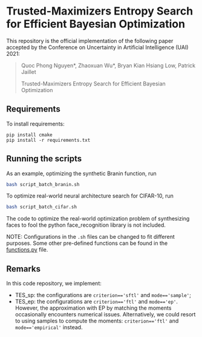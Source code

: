 # Trusted-Maximizers Entropy Search for Efficient Bayesian Optimization

This repository is the official implementation of the following paper accepted by the Conference on Uncertainty in Artificial Intelligence (UAI) 2021:

> Quoc Phong Nguyen*, Zhaoxuan Wu*, Bryan Kian Hsiang Low, Patrick Jaillet
>
> Trusted-Maximizers Entropy Search for Efficient Bayesian Optimization

## Requirements

To install requirements:
```setup
pip install cmake
pip install -r requirements.txt
```

## Running the scripts
As an example, optimizing the synthetic Branin function, run
```bash
bash script_batch_branin.sh
```

To optimize real-world neural architecture search for CIFAR-10, run
```bash
bash script_batch_cifar.sh
```

The code to optimize the real-world optimization problem of synthesizing faces to fool the python face_recognition library is not included.

NOTE: Configurations in the `.sh` files can be changed to fit different purposes. Some other pre-defined functions can be found in the [functions.py](functions.py) file.


## Remarks
In this code repository, we implement:

- TES_sp: the configurations are `criterion=='sftl'` and `mode=='sample'`;
- TES_ep: the configurations are `criterion=='ftl'` and `mode=='ep'`. However, the approximation with EP by matching the moments occasionally encounters numerical issues. Alternatively, we could resort to using samples to compute the moments: `criterion=='ftl'` and `mode=='empirical'` instead.